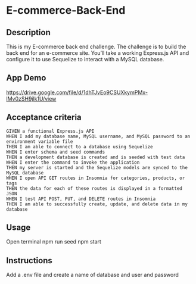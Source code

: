 # E-commerce-Back-End

## Description
This is my E-commerce back end challenge. The challenge is to build the back end for an e-commerce site. You’ll take a working Express.js API and configure it to use Sequelize to interact with a MySQL database.

## App Demo
https://drive.google.com/file/d/1dhTJvEo9CSUXkymPMx-lMv0zSH9jlk1U/view

## Acceptance criteria
```
GIVEN a functional Express.js API
WHEN I add my database name, MySQL username, and MySQL password to an environment variable file
THEN I am able to connect to a database using Sequelize
WHEN I enter schema and seed commands
THEN a development database is created and is seeded with test data
WHEN I enter the command to invoke the application
THEN my server is started and the Sequelize models are synced to the MySQL database
WHEN I open API GET routes in Insomnia for categories, products, or tags
THEN the data for each of these routes is displayed in a formatted JSON
WHEN I test API POST, PUT, and DELETE routes in Insomnia
THEN I am able to successfully create, update, and delete data in my database
```

## Usage
Open terminal
npm run seed
npm start

## Instructions
Add a .env file and create a name of database and user and password